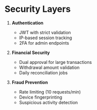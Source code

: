 # Security Layers

1. **Authentication**
   - JWT with strict validation
   - IP-based session tracking
   - 2FA for admin endpoints

2. **Financial Security**
   - Dual approval for large transactions
   - Withdrawal amount validation
   - Daily reconciliation jobs

3. **Fraud Prevention**
   - Rate limiting (10 requests/min)
   - Device fingerprinting
   - Suspicious activity detection